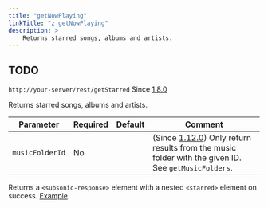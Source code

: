 ```yaml
---
title: "getNowPlaying"
linkTitle: "z getNowPlaying"
description: >
    Returns starred songs, albums and artists.
---
```


## TODO

`http://your-server/rest/getStarred` Since [1.8.0](../subsonic-versions)

Returns starred songs, albums and artists.

| Parameter | Required | Default | Comment |
| --- | --- | --- | --- |
| `musicFolderId` | No  |     | (Since [1.12.0](../subsonic-versions)) Only return results from the music folder with the given ID. See `getMusicFolders`. |

Returns a `<subsonic-response>` element with a nested `<starred>` element on success. [Example](http://subsonic.org/pages/inc/api/examples/starred_example_1.xml).

